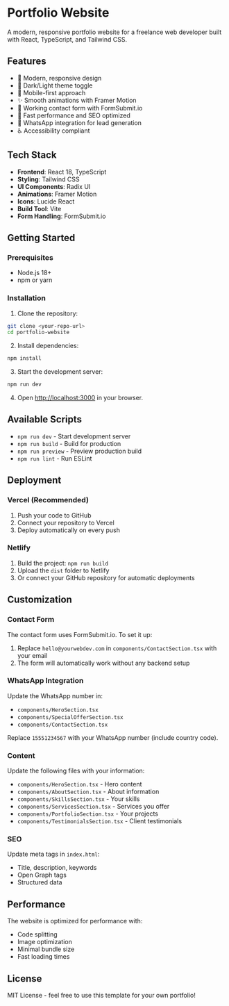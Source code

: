 # Portfolio Website

A modern, responsive portfolio website for a freelance web developer built with React, TypeScript, and Tailwind CSS.

## Features

- 🎨 Modern, responsive design
- 🌙 Dark/Light theme toggle
- 📱 Mobile-first approach
- ✨ Smooth animations with Framer Motion
- 📧 Working contact form with FormSubmit.io
- 🚀 Fast performance and SEO optimized
- 💬 WhatsApp integration for lead generation
- ♿ Accessibility compliant

## Tech Stack

- **Frontend**: React 18, TypeScript
- **Styling**: Tailwind CSS
- **UI Components**: Radix UI
- **Animations**: Framer Motion
- **Icons**: Lucide React
- **Build Tool**: Vite
- **Form Handling**: FormSubmit.io

## Getting Started

### Prerequisites

- Node.js 18+ 
- npm or yarn

### Installation

1. Clone the repository:
```bash
git clone <your-repo-url>
cd portfolio-website
```

2. Install dependencies:
```bash
npm install
```

3. Start the development server:
```bash
npm run dev
```

4. Open [http://localhost:3000](http://localhost:3000) in your browser.

## Available Scripts

- `npm run dev` - Start development server
- `npm run build` - Build for production
- `npm run preview` - Preview production build
- `npm run lint` - Run ESLint

## Deployment

### Vercel (Recommended)

1. Push your code to GitHub
2. Connect your repository to Vercel
3. Deploy automatically on every push

### Netlify

1. Build the project: `npm run build`
2. Upload the `dist` folder to Netlify
3. Or connect your GitHub repository for automatic deployments

## Customization

### Contact Form

The contact form uses FormSubmit.io. To set it up:

1. Replace `hello@yourwebdev.com` in `components/ContactSection.tsx` with your email
2. The form will automatically work without any backend setup

### WhatsApp Integration

Update the WhatsApp number in:
- `components/HeroSection.tsx`
- `components/SpecialOfferSection.tsx`
- `components/ContactSection.tsx`

Replace `15551234567` with your WhatsApp number (include country code).

### Content

Update the following files with your information:
- `components/HeroSection.tsx` - Hero content
- `components/AboutSection.tsx` - About information
- `components/SkillsSection.tsx` - Your skills
- `components/ServicesSection.tsx` - Services you offer
- `components/PortfolioSection.tsx` - Your projects
- `components/TestimonialsSection.tsx` - Client testimonials

### SEO

Update meta tags in `index.html`:
- Title, description, keywords
- Open Graph tags
- Structured data

## Performance

The website is optimized for performance with:
- Code splitting
- Image optimization
- Minimal bundle size
- Fast loading times

## License

MIT License - feel free to use this template for your own portfolio!